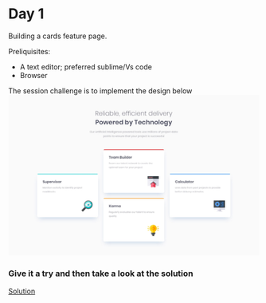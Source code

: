 # Day 1



Building a cards feature page.

Preliquisites:

  - A text editor; preferred sublime/Vs code
  - Browser

The session challenge is to implement the design below
![Code](https://github.com/jkuatdsc/30-days-of-web/blob/master/Day6/design/desktop-design.jpg?raw=true)


### Give it a try and then take a look at the solution

[Solution](https://github.com/jkuatdsc/30-days-of-web/blob/master/Day6/challenge.html)
